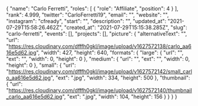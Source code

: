 {
 "name": "Carlo Ferretti",
 "roles": [
  {
   "role": "Affiliate",
   "position": 4
  }
 ],
 "rank": 4.999,
 "twitter": "CarloFerretti19",
 "email": "",
 "website": "",
 "instagram": "cfready",
 "start": "",
 "description": "",
 "updated_at": "2021-07-29T15:58:26.462Z",
 "created_at": "2021-07-29T15:15:38.285Z",
 "slug": "carlo-ferretti",
 "events": [],
 "projects": [],
 "picture": {
  "alternativeText": "",
  "url": "https://res.cloudinary.com/dfffh0gkl/image/upload/v1627572138/carlo_aa616e5d62.jpg",
  "width": 427,
  "height": 640,
  "formats": {
   "large": {
    "url": "",
    "ext": "",
    "width": 0,
    "height": 0
   },
   "medium": {
    "url": "",
    "ext": "",
    "width": 0,
    "height": 0
   },
   "small": {
    "url": "https://res.cloudinary.com/dfffh0gkl/image/upload/v1627572142/small_carlo_aa616e5d62.jpg",
    "ext": ".jpg",
    "width": 334,
    "height": 500
   },
   "thumbnail": {
    "url": "https://res.cloudinary.com/dfffh0gkl/image/upload/v1627572140/thumbnail_carlo_aa616e5d62.jpg",
    "ext": ".jpg",
    "width": 104,
    "height": 156
   }
  }
 }
}